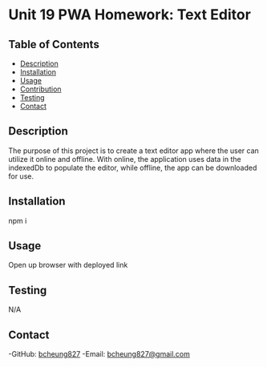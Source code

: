 # Unit 19 PWA Homework: Text Editor

## Table of Contents
  - [Description](#description)
  - [Installation](#installation)
  - [Usage](#usage)
  - [Contribution](#contribution)
  - [Testing](#testing)
  - [Contact](#contact)

  ## Description
  The purpose of this project is to create a text editor app where the user can utilize it online and offline. With online, the application uses data in the indexedDb to populate the editor, while offline, the app can be downloaded for use.
  ## Installation
  npm i
  
  ## Usage
  Open up browser with deployed link

  ## Testing
  N/A
  
  ## Contact
  -GitHub: [bcheung827](https://github.com/bcheung827)
  -Email: bcheung827@gmail.com